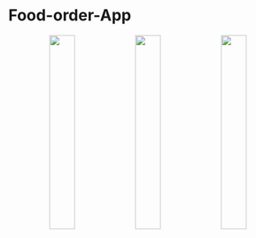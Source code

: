 # Food-order-App

<p align="center">
  <img src="https://github.com/user-attachments/assets/fa06ce75-0126-4cea-a223-1ee00bd674c5" width="30%" />
  <img src="https://github.com/user-attachments/assets/1ebd9501-9ba6-4185-951a-ee5eec51641e" width="30%" />
  <img src="https://github.com/user-attachments/assets/c350315e-370e-4dc9-972f-bb4c0f4597ae" width="30%" />
</p>
